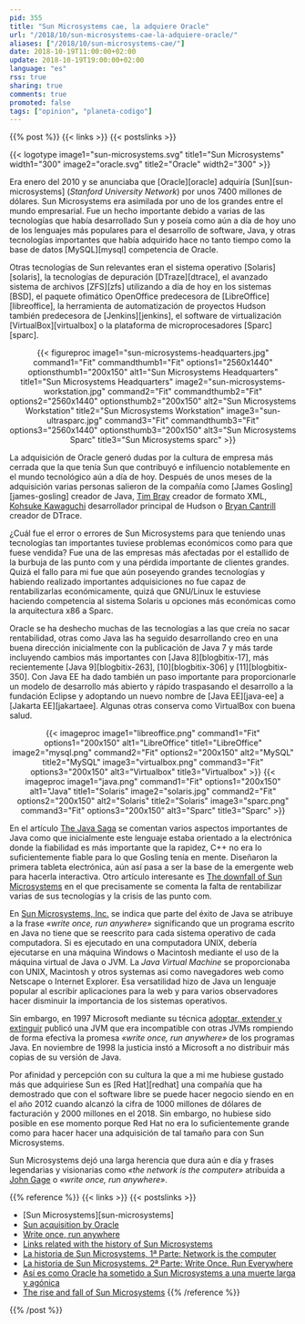 ```yaml
---
pid: 355
title: "Sun Microsystems cae, la adquiere Oracle"
url: "/2018/10/sun-microsystems-cae-la-adquiere-oracle/"
aliases: ["/2018/10/sun-microsystems-cae/"]
date: 2018-10-19T11:00:00+02:00
update: 2018-10-19T19:00:00+02:00
language: "es"
rss: true
sharing: true
comments: true
promoted: false
tags: ["opinion", "planeta-codigo"]
---
```


{{% post %}}
{{< links >}}
{{< postslinks >}}

{{< logotype image1="sun-microsystems.svg" title1="Sun Microsystems" width1="300" image2="oracle.svg" title2="Oracle" width2="300" >}}

Era enero del 2010 y se anunciaba que [Oracle][oracle] adquiría [Sun][sun-microsystems] (_Stanford University Network_) por unos 7400 millones de dólares. Sun Microsystems era asimilada por uno de los grandes entre el mundo empresarial. Fue un hecho importante debido a varias de las tecnologías que había desarrollado Sun y poseía como aún a día de hoy uno de los lenguajes más populares para el desarrollo de software, Java, y otras tecnologías importantes que había adquirido hace no tanto tiempo como la base de datos [MySQL][mysql] competencia de Oracle.

Otras tecnologías de Sun relevantes eran el sistema operativo [Solaris][solaris], la tecnologías de depuración [DTraze][dtrace], el avanzado sistema de archivos [ZFS][zfs] utilizando a día de hoy en los sistemas [BSD], el paquete ofimático OpenOffice predecesora de [LibreOffice][libreoffice], la herramienta de automatización de proyectos Hudson también predecesora de [Jenkins][jenkins], el software de virtualización [VirtualBox][virtualbox] o la plataforma de microprocesadores [Sparc][sparc].

<div class="media" style="text-align: center;">
    {{< figureproc
        image1="sun-microsystems-headquarters.jpg" command1="Fit" commandthumb1="Fit" options1="2560x1440" optionsthumb1="200x150" alt1="Sun Microsystems Headquarters" title1="Sun Microsystems Headquarters"
        image2="sun-microsystems-workstation.jpg" command2="Fit" commandthumb2="Fit" options2="2560x1440" optionsthumb2="200x150" alt2="Sun Microsystems Workstation" title2="Sun Microsystems Workstation"
        image3="sun-ultrasparc.jpg" command3="Fit" commandthumb3="Fit" options3="2560x1440" optionsthumb3="200x150" alt3="Sun Microsystems Sparc" title3="Sun Microsystems sparc" >}}
</div>

La adquisición de Oracle generó dudas por la cultura de empresa más cerrada que la que tenía Sun que contribuyó e infiluencio notablemente en el mundo tecnológico aún a día de hoy. Después de unos meses de la adquisición varias personas salieron de la compañía como [James Gosling][james-gosling] creador de Java, [Tim Bray](https://en.wikipedia.org/wiki/Tim_Bray) creador de formato XML, [Kohsuke Kawaguchi](https://en.wikipedia.org/wiki/Kohsuke_Kawaguchi) desarrollador principal de Hudson o [Bryan Cantrill](https://en.wikipedia.org/wiki/Bryan_Cantrill) creador de DTrace.

¿Cuál fue el error o errores de Sun Microsystems para que teniendo unas tecnologías tan importantes tuviese problemas económicos como para que fuese vendida? Fue una de las empresas más afectadas por el estallido de la burbuja de las punto com y una pérdida importante de clientes grandes. Quizá el fallo para mi fue que aún poseyendo grandes tecnologías y habiendo realizado importantes adquisiciones no fue capaz de rentabilizarlas económicamente, quizá que GNU/Linux le estuviese haciendo competencia al sistema Solaris u opciones más económicas como la arquitectura x86 a Sparc.

Oracle se ha deshecho muchas de las tecnologías a las que creía no sacar rentabilidad, otras como Java las ha seguido desarrollando creo en una buena dirección inicialmente con la publicación de Java 7 y más tarde incluyendo cambios más importantes con [Java 8][blogbitix-17], más recientemente [Java 9][blogbitix-263], [10][blogbitix-306] y [11][blogbitix-350]. Con Java EE ha dado también un paso importante para proporcionarle un modelo de desarrollo más abierto y rápido traspasando el desarrollo a la fundación Eclipse y adoptando un nuevo nombre de [Java EE][java-ee] a [Jakarta EE][jakartaee]. Algunas otras conserva como VirtualBox con buena salud.

<div class="media" style="text-align: center;">
    {{< imageproc
        image1="libreoffice.png" command1="Fit" options1="200x150" alt1="LibreOffice" title1="LibreOffice"
        image2="mysql.png" command2="Fit" options2="200x150" alt2="MySQL" title2="MySQL"
        image3="virtualbox.png" command3="Fit" options3="200x150" alt3="Virtualbox" title3="Virtualbox" >}}
    {{< imageproc
        image1="java.png" command1="Fit" options1="200x150" alt1="Java" title1="Solaris"
        image2="solaris.jpg" command2="Fit" options2="200x150" alt2="Solaris" title2="Solaris"
        image3="sparc.png" command3="Fit" options3="200x150" alt3="Sparc" title3="Sparc" >}}
</div>

En el artículo [The Java Saga](https://www.wired.com/1995/12/java-saga/) se comentan varios aspectos importantes de Java como que inicialmente este lenguaje estaba orientado a la electrónica donde la fiabilidad es más importante que la rapidez, C++ no era lo suficientemente fiable para lo que Gosling tenía en mente. Diseñaron la primera tableta electrónica, aún así pasa a ser la base de la emergente web para hacerla interactiva. Otro artículo interesante es [The downfall of Sun Microsystems](https://www.networkworld.com/article/2268096/servers/the-downfall-of-sun-microsystems.html) en el que precisamente se comenta la falta de rentabilizar varias de sus tecnologías y la crisis de las punto com.

En [Sun Microsystems, Inc.](https://www.britannica.com/topic/Sun-Microsystems-Inc) se indica que parte del éxito de Java se atribuye a la frase _«write once, run anywhere»_ significando que un programa escrito en Java no tiene que se reescrito para cada sistema operativo de cada computadora. Si es ejecutado en una computadora UNIX, debería ejecutarse en una máquina Windows o Macintosh mediante el uso de la máquina virtual de Java o JVM. La _Java Virtual Machine_ se proporcionaba con UNIX, Macintosh y otros systemas asi como navegadores web como Netscape o Internet Explorer. Esa versatilidad hizo de Java un lenguaje popular al escribir aplicaciones para la web y para varios observadores hacer disminuir la importancia de los sistemas operativos.

Sin embargo, en 1997 Microsoft mediante su técnica [adoptar, extender y extinguir](https://en.wikipedia.org/wiki/Embrace%2C_extend%2C_and_extinguish) publicó una JVM que era incompatible con otras JVMs rompiendo de forma efectiva la promesa _«write once, run anywhere»_ de los programas Java. En noviembre de 1998 la justicia instó a Microsoft a no distribuir más copias de su versión de Java.

Por afinidad y percepción con su cultura la que a mi me hubiese gustado más que adquiriese Sun es [Red Hat][redhat] una compañía que ha demostrado que con el software libre se puede hacer negocio siendo en en el año 2012 cuando alcanzó la cifra de 1000 millones de dólares de facturación y 2000 millones en el 2018. Sin embargo, no hubiese sido posible en ese momento porque Red Hat no era lo suficientemente grande como para hacer hacer una adquisición de tal tamaño para con Sun Microsystems.

Sun Microsystems dejó una larga herencia que dura aún e día y frases legendarias y visionarias como _«the network is the computer»_ atribuida a [John Gage](https://en.wikipedia.org/wiki/John_Gage) o _«write once, run anywhere»_.

{{% reference %}}
{{< links >}}
{{< postslinks >}}
* [Sun Microsystems][sun-microsystems]
* [Sun acquisition by Oracle](https://en.wikipedia.org/wiki/Sun_acquisition_by_Oracle)
* [Write once, run anywhere](https://en.wikipedia.org/wiki/Write_once,_run_anywhere)
* [Links related with the history of Sun Microsystems](https://gist.github.com/dbonillaf/d62dc83bc3747cccb0d885c9d4ad76f5)
* [La historia de Sun Microsystems, 1ª Parte: Network is the computer](https://mailchi.mp/bonillaware/sun-microsystems-1?e=ccf70eee59)
* [La historia de Sun Microsystems. 2ª Parte: Write Once. Run Everywhere](https://mailchi.mp/bonillaware/sun-microsystems-2?e=ccf70eee59)
* [Así es como Oracle ha sometido a Sun Microsystems a una muerte larga y agónica](https://www.xataka.com/historia-tecnologica/asi-es-como-oracle-ha-sometido-a-sun-microsystems-a-una-muerte-larga-y-agonica)
* [The rise and fall of Sun Microsystems](https://www.arnnet.com.au/slideshow/334210/pictures-remember-rise-fall-sun-microsystems/)
{{% /reference %}}

{{% /post %}}
